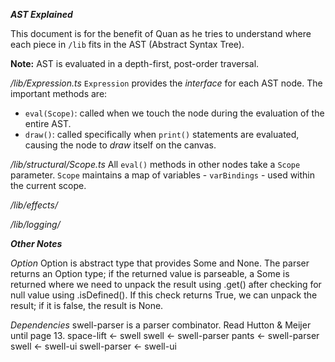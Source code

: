 ***AST Explained***

This document is for the benefit of Quan as he tries to understand where each piece in `/lib` fits in the AST (Abstract Syntax Tree).

**Note:** AST is evaluated in a depth-first, post-order traversal.

*/lib/Expression.ts*
`Expression` provides the _interface_ for each AST node. The important methods are:
- `eval(Scope)`: called when we touch the node during the evaluation of the entire AST.
- `draw()`: called specifically when `print()` statements are evaluated, causing the node to *draw* itself on the canvas.

*/lib/structural/Scope.ts*
All `eval()` methods in other nodes take a `Scope` parameter. `Scope` maintains a map of variables - `varBindings` - used within the current scope.

*/lib/effects/*

*/lib/logging/*

***Other Notes***

*Option*
Option is abstract type that provides Some<T> and None. The parser returns an Option type; if the returned value is parseable, a Some<T> is returned where we need to unpack the result using .get() after checking for null value using .isDefined(). If this check returns True, we can unpack the result; if it is false, the result is None.

*Dependencies*
swell-parser is a parser combinator. Read Hutton & Meijer until page 13.
space-lift <- swell
swell <- swell-parser
pants <- swell-parser
swell <- swell-ui
swell-parser <- swell-ui
